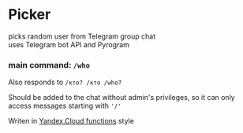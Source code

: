 # Picker
picks random user from Telegram group chat <br>
uses Telegram bot API and Pyrogram


### main command: ```/who```

Also responds to ```/кто? /кто /who?```

Should be added to the chat without admin's privileges, 
so it can only access messages starting with ```'/'```

Writen in <a href='https://cloud.yandex.ru/docs/functions/'>Yandex.Cloud functions</a>  style <br>
